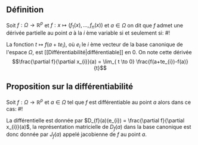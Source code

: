 ## Définition
Soit $f: \Omega \to \mathbb{R}^p$ et $f: x \mapsto (f_{1}(x), \dots, f_{{n}}(x))$ et $a \in \Omega$ on dit que $f$ admet une dérivée partielle au point $a$ à la $i$ ème variable si et seulement si: #!

La fonction $t \mapsto f(a+te_{i})$, où $e_{i}$ le $i$ ème vecteur de la base canonique de l'espace $\Omega$, est [[Différentiabilité|différentiable]] en $0$. On note cette dérivée $$\frac{\partial f}{\partial x_{i}}(a) = \lim_{ t \to 0} \frac{f(a+te_{i})-f(a)}{t}$$
<!--ID: 1732560471848-->


## Proposition sur la différentiabilité
Soit $f: \Omega \to \mathbb{R}^p$ et $a \in \Omega$ tel que $f$ est différentiable au point $a$ alors dans ce cas: #!

La différentielle est donnée par $D_{f}(a)(e_{i}) = \frac{\partial f}{\partial x_{i}}(a)$, la représentation matricielle de $D_{f}(a)$ dans la base canonique est donc donnée par $J_{f}(a)$ appelé jacobienne de $f$ au point $a$.
<!--ID: 1732560471849-->
